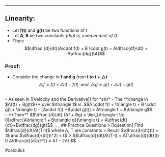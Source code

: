___
## Linearity:
- Let **f(t)** and **g(t)** be two functions of t 
- Let **A, B** be two constants *(that is, independent of t)*
- Then: $$\dfrac {d}{dt}(A\cdot f(t) + B \cdot g(t) = A\dfrac{df}{dt} + B\dfrac{dg}{bt}$$
### Proof:
- Consider the change in **f and g** from **t to t + $\triangle t$**
$$\triangle f = f(t + \triangle t) - f(t)\;\; and\;\; \triangle g = g(t + \triangle t) - g(t)$$
<br>
- As seen in [[Velocity and the Derivative]] for *s(t)*
- The **change in $Af(t) + Bg(t)$** over $\triangle t$ is:
$$A \cdot f(t + \triangle t) + B \cdot g(t + \triangle t) - [A\cdot f(t) +B\cdot g(t)] = A\triangle f + B\triangle g$$
<br>
- **Then**
 $$\dfrac {d}{dt} (Af + Bg) = \lim_{\triangle t \to 0}\dfrac{A\triangle f + B\triangle g}{\triangle t} = A\dfrac{df}{dt}+B\dfrac{dg}{gt}$$
 ___
 ## Practice Questions
 > [!question] Find $\dfrac{d}{dt}At(T-t)$ where A, T are constants
 > Recall $\dfrac{d}{dt}(t) = 1$ and $\dfrac{d}{dt}(t^2) = t$
 > $$\dfrac{d}{dt}At(T-t) = AT\dfrac{d}{dt}(t) 0 A\dfrac{d}{dt}(t^2) = AT - 2At $$
 
  #calculus 